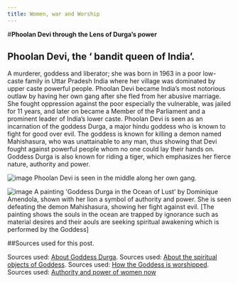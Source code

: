 ```yaml
---
title: Women, war and Worship
---
```

 #**Phoolan Devi through the Lens of Durga’s power**
 
## Phoolan Devi, the ‘ bandit queen of India’.                            

A murderer, goddess and liberator; she was born in 1963 in a poor low-caste family in Uttar Pradesh India where her village was dominated by upper caste powerful people. Phoolan Devi became India’s most notorious outlaw by having her own gang after she fled from her abusive marriage. She fought oppression against the poor especially the vulnerable, was jailed for 11 years, and later on became a Member of the Parliament and a prominent leader of India’s lower caste. Phoolan Devi is seen as an incarnation of the goddess Durga, a major hindu goddess who is known to fight for good over evil. The goddess is known for killing a demon named Mahishasura, who was unattainable to any man, thus showing that Devi fought against powerful people whom no one could lay their hands on. Goddess Durga is also known for riding a tiger, which emphasizes her fierce nature, authority and power.

![image](https://akm-img-a-in.tosshub.com/sites/media2/indiatoday/images/stories/2015August/phoolan-8_081015033809.jpg)
Phoolan Devi is seen in the middle along her own gang.


![image](https://dominiqueamendola.com/cdn/shop/products/goddess-durga-in-the-ocean-of-lust-dominique-amendola_3683fe11-87c3-4e8d-a622-233fc66c97fa_2048x.jpg?v=1648378424)
A painting 'Goddess Durga in the Ocean of Lust' by Dominique Amendola, shown with her lion a symbol of authority and power. She is seen defeating the demon Mahishasura, showing her fight against evil.
[The painting shows the souls in the ocean are trapped by ignorance such as material desires and their aouls are seeking spiritual awakening which is performed by the Goddess]




##Sources used for this post.

Sources used: [About Goddess Durga](https://en.wikipedia.org/wiki/Durga).
Sources used: [About the spiritual objects of Goddess](https://timesofindia.indiatimes.com/life-style/soul-search/what-is-the-significance-of-the-10-weapons-of-maa-durga/photostory/104602921.cms?picid=104602950).
Sources used: [How the Goddess is worshipped](https://qr.ae/p2ZCYu).
Sources used: [Authority and power of women now](https://timesofindia.indiatimes.com/blogs/rummage-room/durga-a-symbol-for-womens-empowerment/)




